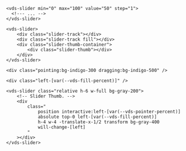 <script>
import Docs from './_Docs.md';
</script>

<Docs>

```html:copy:slot=usage
<vds-slider min="0" max="100" value="50" step="1">
  <!--- ... -->
</vds-slider>
```

```html:copy:slot=example
<vds-slider>
	<div class="slider-track"></div>
	<div class="slider-track fill"></div>
	<div class="slider-thumb-container">
		<div class="slider-thumb"></div>
	</div>
</vds-slider>
```

```html:slot=tw-variants
<div class="pointing:bg-indigo-300 dragging:bg-indigo-500" />
```

```html:slot=tw-variables
<div class="left-[var(--vds-fill-percent)]" />
```

```html:slot=tw-example
<vds-slider class="relative h-6 w-full bg-gray-200">
	<!-- Slider Thumb. -->
	<div
		class="
			position interactive:left-[var(--vds-pointer-percent)]
			absolute top-0 left-[var(--vds-fill-percent)]
			h-4 w-4 -translate-x-1/2 transform bg-gray-400
			will-change-[left]
		"
	></div>
</vds-slider>
```

</Docs>
